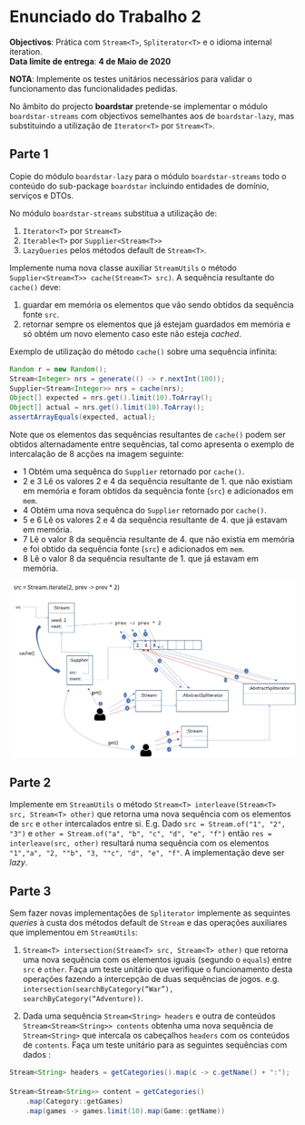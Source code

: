 # Enunciado do Trabalho 2

**Objectivos**: Prática com `Stream<T>`, `Spliterator<T>` e o idioma internal
iteration.
<br>
**Data limite de entrega**: **4 de Maio de 2020**

**NOTA**: Implemente os testes unitários necessários para validar o
funcionamento das funcionalidades pedidas.

No âmbito do projecto **boardstar** pretende-se implementar o módulo 
`boardstar-streams` com objectivos semelhantes aos de `boardstar-lazy`,
mas substituindo a utilização de `Iterator<T>` por `Stream<T>`. 

## Parte 1

Copie do módulo `boardstar-lazy` para o módulo `boardstar-streams` todo o conteúdo
do sub-package `boardstar` incluindo entidades de domínio, serviços e DTOs.

No módulo `boardstar-streams` substitua a utilização de:
1. `Iterator<T>` por `Stream<T>`
2. `Iterable<T>` por `Supplier<Stream<T>>`
2. `LazyQueries` pelos métodos default de `Stream<T>`.

Implemente numa nova classe auxiliar `StreamUtils` o método 
`Supplier<Stream<T>> cache(Stream<T> src)`.
A sequência resultante do `cache()` deve:
1. guardar em memória os elementos que vão sendo obtidos da sequência fonte `src`.
2. retornar sempre os elementos que já estejam guardados em
memória e só obtém um novo elemento caso este não esteja _cached_.

Exemplo de utilização do método `cache()` sobre uma sequência infinita:

```java
Random r = new Random();
Stream<Integer> nrs = generate(() -> r.nextInt(100));
Supplier<Stream<Integer>> nrs = cache(nrs);
Object[] expected = nrs.get().limit(10).ToArray();
Object[] actual = nrs.get().limit(10).ToArray();
assertArrayEquals(expected, actual);
```

Note que os elementos das sequências resultantes de `cache()` podem ser obtidos alternadamente
entre sequências, tal como apresenta o exemplo de intercalação de 8 acções na imagem seguinte:

* 1 Obtém uma sequênca do `Supplier` retornado por `cache()`.
* 2 e 3 Lê os valores 2 e 4 da sequência resultante de 1. que não existiam em memória e
foram obtidos da sequência fonte (`src`) e adicionados em `mem`.
* 4 Obtém uma nova sequênca do `Supplier` retornado por `cache()`.
* 5 e 6 Lê os valores 2 e 4 da sequência resultante de 4. que já estavam em memória.
* 7 Lê o valor 8 da sequência resultante de 4. que não existia em memória e
foi obtido da sequência fonte (`src`) e adicionados em `mem`.
* 8 Lê o valor 8 da sequência resultante de 1. que já estavam em memória.

<img src="assets/cache.jpg" width="800px"/> 

## Parte 2

Implemente em `StreamUtils` o método `Stream<T> interleave(Stream<T> src, Stream<T> other)`
que retorna uma nova sequência com os elementos de `src` e `other` intercalados entre si.
E.g. Dado `src = Stream.of("1", "2", "3")` e `other = Stream.of("a", "b", "c", "d", "e", "f")` então 
`res = interleave(src, other)` resultará numa sequência com os elementos 
`"1","a", "2, ""b", "3, ""c", "d", "e", "f"`.
A implementação deve ser _lazy_.

## Parte 3

Sem fazer novas implementações de `Spliterator` implemente as sequintes _queries_ à custa dos
métodos default de `Stream` e das operações auxiliares que implementou em `StreamUtils`:

1. `Stream<T> intersection(Stream<T> src, Stream<T> other)` que retorna uma nova sequência com os
elementos iguais (segundo o `equals`) entre `src` e `other`.
Faça um teste unitário que verifique o funcionamento desta operações fazendo a intercepção de
duas sequências de jogos. e.g. `intersection(searchByCategory(“War”), searchByCategory(“Adventure))`.

2. Dada uma sequência `Stream<String> headers` e outra de conteúdos `Stream<Stream<String>> contents`
obtenha uma nova sequência de `Stream<String>` que intercala os cabeçalhos `headers` com os conteúdos de `contents`.
Faça um teste unitário para as seguintes sequências com dados :

```java
Stream<String> headers = getCategories().map(c -> c.getName() + ":");

Stream<Stream<String>> content = getCategories()
    .map(Category::getGames)
    .map(games -> games.limit(10).map(Game::getName))
```